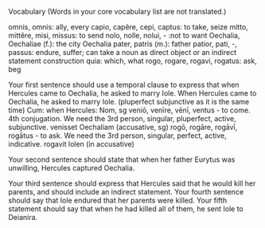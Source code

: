 Vocabulary
(Words in your core vocabulary list are not translated.)

omnis, omnis: ally, every
capio, capĕre, cepi, captus: to take, seize
mitto, mittĕre, misi, missus: to send
nolo, nolle, nolui, -  :not to want
Oechalia, Oechaliae (f.): the city Oechalia
pater, patris (m.): father
patior, pati, -, passus: endure, suffer; can take a noun as direct object or an indirect statement construction
quia: which, what
rogo, rogare, rogavi, rogatus: ask, beg

Your first sentence should use a temporal clause to express that when Hercules came to Oechalia, he asked to marry Iole.
When Hercules came to Oechalia, he asked to marry Iole. 
(pluperfect subjunctive as it is the same time)
Cum: when 
Hercules: Nom, sg 
veniō, venīre, vēnī, ventus - to come. 4th conjugation. We need the 3rd person, singular, pluperfect, active, subjunctive. venisset
Oechaliam (accusative, sg)
rogō, rogāre, rogāvī, rogātus - to ask. We need the 3rd person, singular, perfect, active, indicative. rogavit
lolen (in accusative)


Your second sentence should state that when her father Eurytus was unwilling, Hercules captured Oechalia.


Your third sentence should express that Hercules said that he would kill her parents, and should include an indirect statement.
Your fourth sentence should say that Iole endured that her parents were killed.
Your fifth statement should say that when he had killed all of them, he sent Iole to Deianira.
